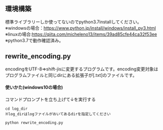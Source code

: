 
## 環境構築

標準ライブラリーしか使ってないのでpython3.7installしてください。
※windowsの場合：https://www.python.jp/install/windows/install_py3.html  
※linuxの場合:https://qiita.com/micheleno13/items/39ad85cfe44ca32f53ee  
※python3.7で動作確認済み。

## rewrite_encoding.py
encodingをUTF-8⇒shift-jisに変更するプログラムです。encoding変更対象はプログラムファイルと同じdirにある拡張子が[.txt]のファイルです。
  
#### 使いかた(windows10の場合)
コマンドプロンプトを立ち上げて↓を実行する

```
cd log_dir
※log_dirはlogファイルがおいてあるdirを指定してください  
  
python rewrite_encoding.py
```



 
